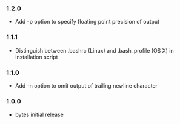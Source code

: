 ### 1.2.0
* Add -p option to specify floating point precision of output

### 1.1.1
* Distinguish between .bashrc (Linux) and .bash_profile (OS X) in installation script

### 1.1.0
* Add -n option to omit output of trailing newline character

### 1.0.0
* bytes initial release
